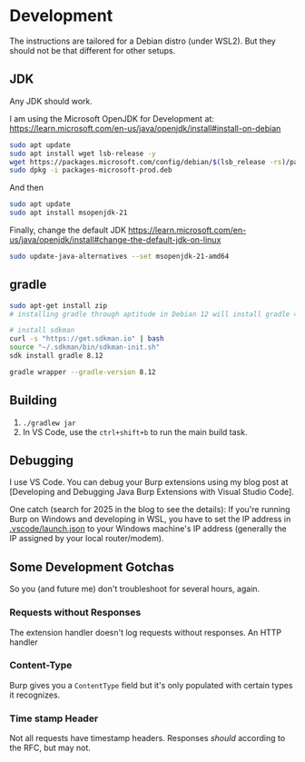 # Development
The instructions are tailored for a Debian distro (under WSL2). But they should
not be that different for other setups.

## JDK
Any JDK should work.

I am using the Microsoft OpenJDK for Development at:
https://learn.microsoft.com/en-us/java/openjdk/install#install-on-debian

```bash
sudo apt update
sudo apt install wget lsb-release -y
wget https://packages.microsoft.com/config/debian/$(lsb_release -rs)/packages-microsoft-prod.deb -O packages-microsoft-prod.deb
sudo dpkg -i packages-microsoft-prod.deb
```

And then

```bash
sudo apt update
sudo apt install msopenjdk-21
```

Finally, change the default JDK
https://learn.microsoft.com/en-us/java/openjdk/install#change-the-default-jdk-on-linux

```bash
sudo update-java-alternatives --set msopenjdk-21-amd64
```

## gradle

```bash
sudo apt-get install zip
# installing gradle through aptitude in Debian 12 will install gradle 4.4.1 from 2012 :\

# install sdkman
curl -s "https://get.sdkman.io" | bash
source "~/.sdkman/bin/sdkman-init.sh"
sdk install gradle 8.12

gradle wrapper --gradle-version 8.12
```

## Building

1. `./gradlew jar`
2. In VS Code, use the `ctrl+shift+b` to run the main build task.

## Debugging
I use VS Code. You can debug your Burp extensions using my blog post at
[Developing and Debugging Java Burp Extensions with Visual Studio Code].

[debug]: https://parsiya.net/blog/2019-12-02-developing-and-debugging-java-burp-extensions-with-visual-studio-code/

One catch (search for 2025 in the blog to see the details): If you're running
Burp on Windows and developing in WSL, you have to set the IP address in
[.vscode/launch.json](/.vscode/launch.json) to your Windows machine's IP address
(generally the IP assigned by your local router/modem).

## Some Development Gotchas
So you (and future me) don't troubleshoot for several hours, again.

### Requests without Responses
The extension handler doesn't log requests without responses. An HTTP handler


### Content-Type
Burp gives you a `ContentType` field but it's only populated with certain types
it recognizes.

### Time stamp Header
Not all requests have timestamp headers. Responses _should_ according to the
RFC, but may not.
